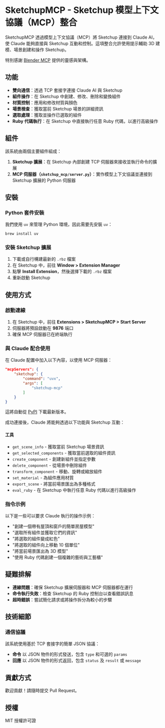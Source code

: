 # SketchupMCP - Sketchup 模型上下文協議（MCP）整合

SketchupMCP 透過模型上下文協議（MCP）將 Sketchup 連接到 Claude AI，使 Claude 能夠直接與 Sketchup 互動和控制。這項整合允許使用提示輔助 3D 建模、場景創建和操作 Sketchup。

特別感謝 [Blender MCP](https://github.com/ahujasid/blender-mcp) 提供的靈感與架構。

## 功能

* **雙向通信**：透過 TCP 套接字連接 Claude AI 與 Sketchup
* **組件操作**：在 Sketchup 中創建、修改、刪除和變換組件
* **材質控制**：應用和修改材質與顏色
* **場景檢查**：獲取當前 Sketchup 場景的詳細資訊
* **選取處理**：獲取並操作已選取的組件
* **Ruby 代碼執行**：在 Sketchup 中直接執行任意 Ruby 代碼，以進行高級操作

## 組件

該系統由兩個主要組件組成：

1. **Sketchup 擴展**：在 Sketchup 內部創建 TCP 伺服器來接收並執行命令的擴展
2. **MCP 伺服器（`sketchup_mcp/server.py`）**：實作模型上下文協議並連接到 Sketchup 擴展的 Python 伺服器

## 安裝

### Python 套件安裝

我們使用 `uv` 來管理 Python 環境，因此需要先安裝 `uv`：

```sh
brew install uv
```

### 安裝 Sketchup 擴展

1. 下載或自行構建最新的 `.rbz` 檔案
2. 在 Sketchup 中，前往 **Window > Extension Manager**
3. 點擊 **Install Extension**，然後選擇下載的 `.rbz` 檔案
4. 重新啟動 Sketchup

## 使用方式

### 啟動連線

1. 在 Sketchup 中，前往 **Extensions > SketchupMCP > Start Server**
2. 伺服器將預設啟動在 **9876** 端口
3. 確保 MCP 伺服器已在終端執行

### 與 Claude 配合使用

在 Claude 配置中加入以下內容，以使用 MCP 伺服器：

```json
"mcpServers": {
    "sketchup": {
        "command": "uvx",
        "args": [
            "sketchup-mcp"
        ]
    }
}
```

這將自動從 [PyPI](https://pypi.org/project/sketchup-mcp/) 下載最新版本。

成功連接後，Claude 將能夠透過以下功能與 Sketchup 互動：

#### 工具

* `get_scene_info` - 獲取當前 Sketchup 場景資訊
* `get_selected_components` - 獲取當前選取的組件資訊
* `create_component` - 創建新組件並指定參數
* `delete_component` - 從場景中刪除組件
* `transform_component` - 移動、旋轉或縮放組件
* `set_material` - 為組件應用材質
* `export_scene` - 將當前場景匯出為多種格式
* `eval_ruby` - 在 Sketchup 中執行任意 Ruby 代碼以進行高級操作

### 指令示例

以下是一些可以要求 Claude 執行的操作示例：

* "創建一個帶有屋頂和窗戶的簡單房屋模型"
* "選取所有組件並獲取它們的資訊"
* "將選取的組件變成紅色"
* "將選取的組件向上移動 10 個單位"
* "將當前場景匯出為 3D 模型"
* "使用 Ruby 代碼創建一個複雜的藝術與工藝櫃"

## 疑難排解

* **連線問題**：確保 Sketchup 擴展伺服器和 MCP 伺服器都在運行
* **命令執行失敗**：檢查 Sketchup 的 Ruby 控制台以查看錯誤訊息
* **超時錯誤**：嘗試簡化請求或將操作拆分為較小的步驟

## 技術細節

### 通信協議

該系統使用基於 TCP 套接字的簡單 JSON 協議：

* **命令** 以 JSON 物件的形式發送，包含 `type` 和可選的 `params`
* **回應** 以 JSON 物件的形式返回，包含 `status` 及 `result` 或 `message`

## 貢獻方式

歡迎貢獻！請隨時提交 Pull Request。

## 授權

MIT 授權許可證

